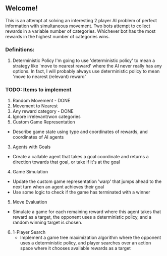 ## Welcome!

This is an attempt at solving an interesting 2 player AI problem of perfect information with simultaneous movement. Two bots attempt to collect rewards in a variable number of categories. Whichever bot has the most rewards in the highest number of categories wins.

### Definitions:
1. Deterministic Policy
    I'm going to use 'deterministic policy' to mean a strategy like 'move to nearest reward' where the AI never really has any options. In fact, I will probably always use deterministic policy to mean 'move to nearest (relevant) reward'

### TODO: Items to implement
1. Random Movement - DONE
2. Movement to Nearest
  1. Any reward category - DONE
  2. Ignore irrelevant/won categories
2. Custom Game Representation
  * Describe game state using type and coordinates of rewards, and coordinates of AI agents
3. Agents with Goals
  * Create a callable agent that takes a goal coordinate and returns a direction towards that goal, or take if it's at the goal
4. Game Simulation
  * Update the custom game representation 'warp' that jumps ahead to the next turn when an agent achieves their goal
  * Use some logic to check if the game has terminated with a winner
5. Move Evaluation
  * Simulate a game for each remaining reward where this agent takes that reward as a target, the opponent uses a deterministic policy, and a random winning target is chosen. 
6. 1-Player Search
    * Implement a game tree maximization algorithm where the opponent uses a deterministic policy, and player searches over an action space where it chooses available rewards as a target
